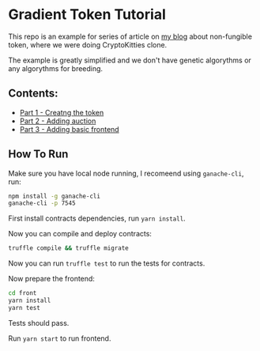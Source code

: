 # Gradient Token Tutorial

This repo is an example for series of article on [my blog](http://maksimivanov.com) about non-fungible token, where we were doing CryptoKitties clone.

The example is greatly simplified and we don't have genetic algorythms or any algorythms for breeding.

## Contents:
* [Part 1 - Creatng the token](http://maksimivanov.com/posts/gradient-coin-tutorial)
* [Part 2 - Adding auction](#)
* [Part 3 - Adding basic frontend](#)

## How To Run

Make sure you have local node running, I recomeend using `ganache-cli`, run:

```sh
npm install -g ganache-cli
ganache-cli -p 7545
```

First install contracts dependencies, run `yarn install`.

Now you can compile and deploy contracts:

```sh
truffle compile && truffle migrate
```

Now you can run `truffle test` to run the tests for contracts.

Now prepare the frontend:

```sh
cd front
yarn install
yarn test
```

Tests should pass.

Run `yarn start` to run frontend.
